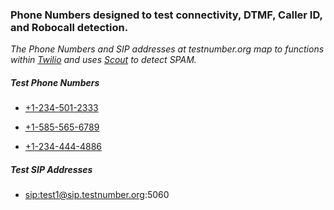 ### Phone Numbers designed to test connectivity, DTMF, Caller ID, and Robocall detection.

*The Phone Numbers and SIP addresses at testnumber.org map to functions within [Twilio](http://twilio.com) and uses [Scout](http://scout.tel) to detect SPAM.*

##### Test Phone Numbers

* <a href="tel:+12345012333">+1-234-501-2333</a>

* <a href="tel:+15855656789">+1-585-565-6789</a>

* <a href="tel:+12344444886">+1-234-444-4886</a>

##### Test SIP Addresses

* <a href="sip:test1@sip.testnumber.org:5060">sip:test1@sip.testnumber.org:5060</a>
